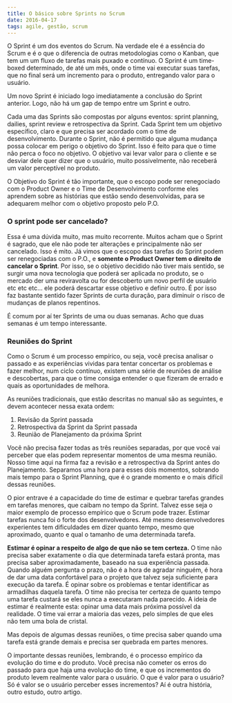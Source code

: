 ```yaml
---
title: O básico sobre Sprints no Scrum
date: 2016-04-17
tags: agile, gestão, scrum
---
```


O Sprint é um dos eventos do Scrum. Na verdade ele é a essência do Scrum e é o que o diferencia de outras metodologias como o Kanban, que tem um um fluxo de tarefas mais puxado e contínuo. O Sprint é um time-boxed determinado, de até um mês, onde o time vai executar suas tarefas, que no final será um incremento para o produto, entregando valor para o usuário.

Um novo Sprint é iniciado logo imediatamente a conclusão do Sprint anterior. Logo, não há um gap de tempo entre um Sprint e outro.

Cada uma das Sprints são compostas por alguns eventos: sprint planning, dailies, sprint review e retrospectiva da Sprint. Cada Sprint tem um objetivo específico, claro e que precisa ser acordado com o time de desenvolvimento. Durante o Sprint, não é permitido que alguma mudança possa colocar em perigo o objetivo do Sprint. Isso é feito para que o time não perca o foco no objetivo. O objetivo vai levar valor para o cliente e se desviar dele quer dizer que o usuário, muito possivelmente, não receberá um valor perceptível no produto.

O Objetivo do Sprint é tão importante, que o escopo pode ser renegociado com o Product Owner e o Time de Desenvolvimento conforme eles aprendem sobre as histórias que estão sendo desenvolvidas, para se adequarem melhor com o objetivo proposto pelo P.O.

### O sprint pode ser cancelado?

Essa é uma dúvida muito, mas muito recorrente. Muitos acham que o Sprint é sagrado, que ele não pode ter alterações e principalmente não ser cancelado. Isso é mito. Já vimos que o escopo das tarefas do Sprint podem ser renegociadas com o P.O., e **somente o Product Owner tem o direito de cancelar o Sprint**. Por isso, se o objetivo decidido não tiver mais sentido, se surgir uma nova tecnologia que poderá ser aplicada no produto, se o mercado der uma reviravolta ou for descoberto um novo perfil de usuário etc etc etc… ele poderá descartar esse objetivo e definir outro. É por isso faz bastante sentido fazer Sprints de curta duração, para diminuir o risco de mudanças de planos repentinos.

É comum por aí ter Sprints de uma ou duas semanas. Acho que duas semanas é um tempo interessante.

### Reuniões do Sprint

Como o Scrum é um processo empírico, ou seja, você precisa analisar o passado e as experiências vividas para tentar concertar os problemas e fazer melhor, num ciclo contínuo, existem uma série de reuniões de análise e descobertas, para que o time consiga entender o que fizeram de errado e quais as oportunidades de melhora.

As reuniões tradicionais, que estão descritas no manual são as seguintes, e devem acontecer nessa exata ordem:

1.  Revisão da Sprint passada
2.  Retrospectiva da Sprint da Sprint passada
3.  Reunião de Planejamento da próxima Sprint

Você não precisa fazer todas as três reuniões separadas, por que você vai perceber que elas podem representar momentos de uma mesma reunião. Nosso time aqui na firma faz a revisão e a retrospectiva da Sprint antes do Planejamento. Separamos uma hora para esses dois momentos, sobrando mais tempo para o Sprint Planning, que é o grande momento e o mais difícil dessas reuniões.

O pior entrave é a capacidade do time de estimar e quebrar tarefas grandes em tarefas menores, que caibam no tempo da Sprint. Talvez esse seja o maior exemplo de processo empírico que o Scrum pode trazer. Estimar tarefas nunca foi o forte dos desenvolvedores. Até mesmo desenvolvedores experientes tem dificuldades em dizer quanto tempo, mesmo que aproximado, quanto e qual o tamanho de uma determinada tarefa.

**Estimar é opinar a respeito de algo de que não se tem certeza.** O time não precisa saber exatamente o dia que determinada tarefa estará pronta, mas precisa saber aproximadamente, baseado na sua experiência passada. Quando alguém pergunta o prazo, não é a hora de agradar ninguém, é hora de dar uma data confortável para o projeto que talvez seja suficiente para execução da tarefa. É opinar sobre os problemas e tentar identificar as armadilhas daquela tarefa. O time não precisa ter certeza de quanto tempo uma tarefa custará se eles nunca a executaram nada parecido. A ideia de estimar é realmente esta: opinar uma data mais próxima possível da realidade. O time vai errar a maioria das vezes, pelo simples de que eles não tem uma bola de cristal.

Mas depois de algumas dessas reuniões, o time precisa saber quando uma tarefa está grande demais e precisa ser quebrada em partes menores.

O importante dessas reuniões, lembrando, é o processo empírico da evolução do time e do produto. Você precisa não cometer os erros do passado para que haja uma evolução do time, e que os incrementos do produto levem realmente valor para o usuário. O que é valor para o usuário? Só é valor se o usuário perceber esses incrementos? Aí é outra história, outro estudo, outro artigo.
